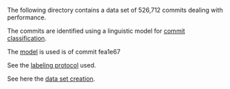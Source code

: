 The following directory contains a data set of 526,712 commits dealing with performance.

The commits are identified using a linguistic model for [commit classification](https://github.com/evidencebp/commit-classification).

The [model](https://github.com/evidencebp/commit-classification/blob/master/performance_model.py) is used is of commit fea1e67

See the [labeling protocol](https://github.com/evidencebp/commit-classification/blob/master/labeling_protocols/perfective_protocol.md) used.

See here the [data set creation](https://github.com/evidencebp/commit-classification/blob/master/queries/performance_samples.sql).
